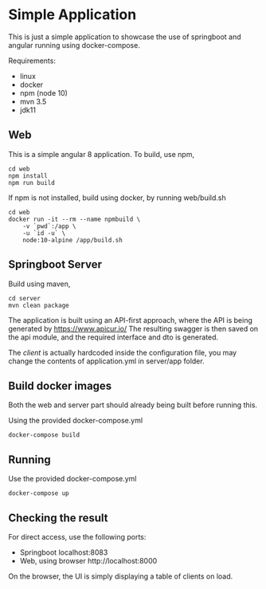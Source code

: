 # Simple Application

This is just a simple application to showcase the use of springboot and angular running using docker-compose.

Requirements:
- linux
- docker
- npm (node 10)
- mvn 3.5
- jdk11

## Web

This is a simple angular 8 application. To build, use npm,
```
cd web
npm install
npm run build
```

If npm is not installed, build using docker, by running web/build.sh
```
cd web
docker run -it --rm --name npmbuild \
    -v `pwd`:/app \
    -u `id -u` \
    node:10-alpine /app/build.sh
```


## Springboot Server

Build using maven,
```
cd server
mvn clean package
```
The application is built using an API-first approach, where the API is being generated by https://www.apicur.io/
The resulting swagger is then saved on the api module, and the required interface and dto is generated.

The _client_ is actually hardcoded inside the configuration file, you may change the contents
of application.yml in server/app folder.

## Build docker images

Both the web and server part should already being built before running this.

Using the provided docker-compose.yml
```
docker-compose build
```

## Running

Use the provided docker-compose.yml
```
docker-compose up
```

## Checking the result

For direct access, use the following ports:
- Springboot localhost:8083
- Web, using browser http://localhost:8000

On the browser, the UI is simply displaying a table of clients on load.
